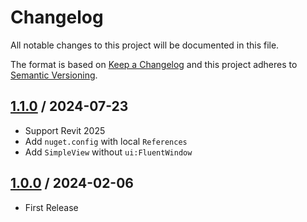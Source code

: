 # Changelog
All notable changes to this project will be documented in this file.

The format is based on [Keep a Changelog](http://keepachangelog.com/en/1.0.0/)
and this project adheres to [Semantic Versioning](http://semver.org/spec/v2.0.0.html).

## [1.1.0] / 2024-07-23
- Support Revit 2025
- Add `nuget.config` with local `References`
- Add `SimpleView` without `ui:FluentWindow`

## [1.0.0] / 2024-02-06
- First Release

[vNext]: ../../compare/1.0.0...HEAD
[1.1.0]: ../../compare/1.0.0...1.1.0
[1.0.0]: ../../compare/1.0.0